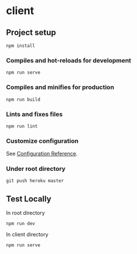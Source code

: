 # client

## Project setup
```
npm install
```

### Compiles and hot-reloads for development
```
npm run serve
```

### Compiles and minifies for production
```
npm run build
```

### Lints and fixes files
```
npm run lint
```

### Customize configuration
See [Configuration Reference](https://cli.vuejs.org/config/).


### Under root directory
```
git push heroku master
```


## Test Locally
In root directory
```
npm run dev
```

In client directory
```
npm run serve
```